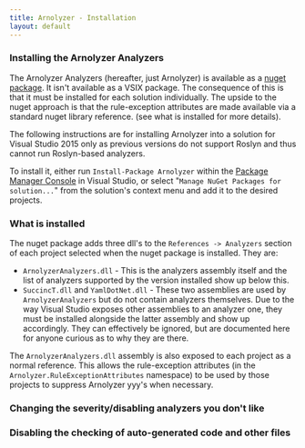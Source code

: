 ```yaml
---
title: Arnolyzer - Installation
layout: default
---
```

### Installing the Arnolyzer Analyzers ###
The Arnolyzer Analyzers (hereafter, just Arnolyzer) is available as a [nuget package](https://www.nuget.org/packages/Arnolyzer/). It isn't available as a VSIX package. The consequence of this is that it must be installed for each solution individually. The upside to the nuget approach is that the rule-exception attributes are made available via a standard nuget library reference. (see what is installed for more details).

The following instructions are for installing Arnolyzer into a solution for Visual Studio 2015 only as previous versions do not support Roslyn and thus cannot run Roslyn-based analyzers.

To install it, either run `Install-Package Arnolyzer` within the [Package Manager Console](https://docs.nuget.org/consume/package-manager-console) in Visual Studio, or select "`Manage NuGet Packages for solution...`" from the solution's context menu and add it to the desired projects.

### What is installed ###
The nuget package adds three dll's to the `References -> Analyzers` section of each project selected when the nuget package is installed. They are:
* `ArnolyzerAnalyzers.dll` - This is the analyzers assembly itself and the list of analyzers supported by the version installed show up below this.
* `SuccincT.dll` and `YamlDotNet.dll` - These two assemblies are used by `ArnolyzerAnalyzers` but do not contain analyzers themselves. Due to the way Visual Studio exposes other assemblies to an analyzer one, they must be installed alongside the latter assembly and show up accordingly. They can effectively be ignored, but are documented here for anyone curious as to why they are there.

The `ArnolyzerAnalyzers.dll` assembly is also exposed to each project as a normal reference. This allows the rule-exception attributes (in the `Arnolyzer.RuleExceptionAttributes` namespace) to be used by those projects to suppress Arnolyzer yyy's when necessary.

### Changing the severity/disabling analyzers you don't like ###

### Disabling the checking of auto-generated code and other files ###